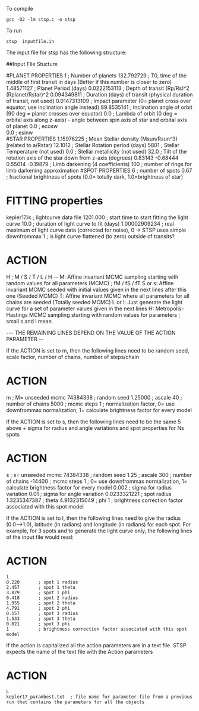 To compile

	gcc -O2 -lm stsp.c -o stsp

To run

	stsp  inputfile.in

The input file for stsp has the following structure:

##Input File Stucture

#PLANET PROPERTIES
1                      ; Number of planets
132.792729             ; T0, time of the middle of first transit in days  (Better if this number is closer to zero)
1.48571127             ; Planet Period      (days)
0.0222153113           ; Depth of transit (Rp/Rs)^2         (Rplanet/Rstar)^2
0.094349811            ; Duration (days) of transit   (physical duration of transit, not used)
0.0147313109           ; Impact parameter  (0= planet cross over equator, use inclination angle instead)
89.8535141             ; Inclination angle of orbit (90 deg = planet crosses over equator)
0.0                    ; Lambda of orbit (0 deg = orbital axis along z-axis) - angle between spin axis of star and orbital axis of planet
0.0                    ; ecosw  
0.0                    ; esinw  
#STAR PROPERTIES
1.15976225             ; Mean Stellar density (Msun/Rsun^3)  (related to a/Rstar)
12.1012                ; Stellar Rotation period (days)
5801                   ; Stellar Temperature  (not used)
0.0                    ; Stellar metallicity  (not used)
32.0                   ; Tilt of the rotation axis of the star down from z-axis (degrees)
0.83143 -0.68444 0.55014 -0.19879         ; Limb darkening (4 coefficients)
100                    ; number of rings for limb darkening approximation
#SPOT PROPERTIES
6                      ; number of spots
0.67                   ; fractional brightness of spots (0.0= totally dark, 1.0=brightness of star)
# FITTING properties
kepler17.lc            ; lightcurve data file
1201.000               ; start time to start fitting the light curve
10.0                   ; duration of light curve to fit (days)
1.00002909234          ; real maximum of light curve data (corrected for noise), 0 -> STSP uses simple downfrommax
1                      ; is light curve flattened (to zero) outside of transits?
# ACTION
H                      ; M / S / T / L / H -- M: Affine invariant MCMC sampling starting with random values for all parameters (MCMC)
                       ; fM / fS / fT         S or s: Affine invariant MCMC seeded with initial values given in the next lines after this one (Seeded MCMC)
                            T: Affine invariant MCMC where all parameters for all chains are seeded (Totally seeded MCMC)
                            L or l: Just generate the light curve for a set of parameter values given in the next lines
                            H: Metropolis-Hastings MCMC sampling starting with random values for parameters
                       ; small s and l mean

--- THE REMAINING LINES DEPEND ON THE VALUE OF THE ACTION PARAMETER --

If the ACTION is set to m, then the following lines need to be random seed, scale factor, number of chains, number of steps/chain

# ACTION
   m              ; M= unseeded mcmc
   74384338       ; random seed
   1.25000        ; ascale
   40             ; number of chains
   5000           ; mcmc steps
   1              ; normalization factor, 0= use downfrommax normalization, 1= calculate brightness factor for every model

If the ACTION is set to s, then the following lines need to be the same 5 above + sigma for radius and angle variations and spot properties for Ns spots

# ACTION
   s               ; s= unseeded mcmc
   74384338        ; random seed
   1.25            ; ascale
   300             ; number of chains
   -14400          ; mcmc steps
   1               ; 0= use downfrommax normalization, 1= calculate brightness factor for every model
   0.002           ; sigma for radius variation
   0.01            ; sigma for angle variation
   0.0233321221            ; spot radius
   1.3235347387            ; theta
   4.9132315049            ; phi
   1                       ; brightness correction factor associated with this spot model

If the ACTION is set to l, then the following lines need to give the radius (0.0-->1.0), latitude (in radians) and longitude (in radians) for each spot.
For example, for 3 spots and to generate the light curve only, the following lines of the input file would read:

# ACTION
    l
    0.220		; spot 1 radius
    2.457		; spot 1 theta
    3.829		; spot 1 phi
    0.418		; spot 2 radius
    1.955		; spot 2 theta
    4.791		; spot 2 phi
    0.157		; spot 3 radius
    1.533		; spot 3 theta
    0.021		; spot 3 phi
    1			; brightness correction factor associated with this spot model

If the action is capitalized all the action parameters are in a text file. STSP expects the name of the text file with the Action parameters

# ACTION 

    L
    kepler17_parambest.txt  ; file name for parameter file from a previous run that contains the parameters for all the objects

